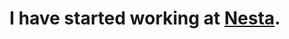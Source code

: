 ---
category: news
title: I have started working at <a href="http://www.nesta.org.uk">Nesta</a>.
---
